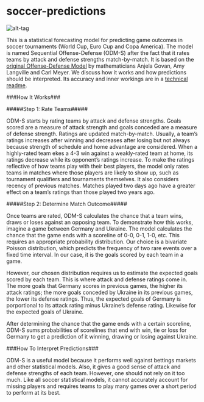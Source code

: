 # soccer-predictions
![alt-tag](https://github.com/thezane/soccer-predictions/blob/master/forecasts/October9.png)

This is a statistical forecasting model for predicting game outcomes in soccer tournaments (World Cup, Euro Cup and Copa America).   The model is named Sequential Offense-Defense (ODM-S) after the fact that it rates teams by attack and defense strengths match-by-match.  It is based on the [original Offense-Defense Model](http://meyer.math.ncsu.edu/Meyer/Talks/OD_RankingCharleston.pdf) by mathematicians Anjela Govan, Amy Langville and Carl Meyer.   We discuss how it works and how predictions should be interpreted.  Its accuracy and inner workings are in a [technical readme](https://github.com/thezane/soccer-predictions/blob/master/technicalReadme.pdf).

###How It Works###

#####Step 1: Rate Teams#####

ODM-S starts by rating teams by attack and defense strengths.  Goals scored are a measure of attack strength and goals conceded are a measure of defense strength.  Ratings are updated match-by-match.  Usually, a team’s ratings increases after winning and decreases after losing but not always because strength of schedule and home advantage are considered.  When a highly-rated team ekes a 4-3 win against a weakly-rated team at home, its ratings decrease while its opponent’s ratings increase.  To make the ratings reflective of how teams play with their best players, the model only rates teams in matches where those players are likely to show up, such as tournament qualifiers and tournaments themselves.  It also considers recency of previous matches.  Matches played two days ago have a greater effect on a team’s ratings than those played two years ago.

#####Step 2: Determine Match Outcome#####

Once teams are rated, ODM-S calculates the chance that a team wins, draws or loses against an opposing team.  To demonstrate how this works, imagine a game between Germany and Ukraine.  The model calculates the chance that the game ends with a scoreline of 0-0, 0-1, 1-0, etc.  This requires an appropriate probability distribution.  Our choice is a bivariate Poisson distribution, which predicts the frequency of two rare events over a fixed time interval.  In our case, it is the goals scored by each team in a game.

However, our chosen distribution requires us to estimate the expected goals scored by each team.  This is where attack and defense ratings
come in.  The more goals that Germany scores in previous games, the higher its attack ratings; the more goals conceded by Ukraine in its
previous games, the lower its defense ratings.  Thus, the expected goals of Germany is porportional to its attack rating minus Ukraine’s
defense rating.  Likewise for the expected goals of Ukraine.

After determining the chance that the game ends with a certain scoreline, ODM-S sums probabilities of scorelines that end with win, tie or loss for Germany to get a prediction of it winning, drawing or losing against Ukraine.

###How To Interpret Predictions###

ODM-S is a useful model because it performs well against bettings markets and other statistical models.  Also, it gives a good sense of attack and defense strengths of each team.  However, one should not rely on it too much.  Like all soccer statistical models, it cannot accurately account for missing players and requires teams to play many games over a short period to perform at its best.
